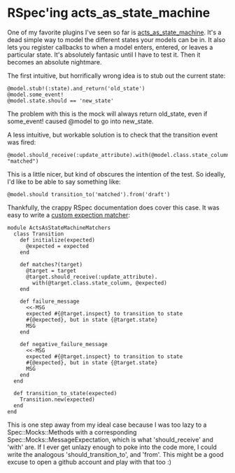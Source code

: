 # RSpec'ing acts_as_state_machine

One of my favorite plugins I've seen so far is
[acts\_as\_state\_machine](http://agilewebdevelopment.com/plugins/acts\_as\_state\_machine).
It's a dead simple way to model the different states your models can be
in.  It also lets you register callbacks to when a model enters,
entered, or leaves a particular state.  It's absolutely fantasic until
I have to test it.  Then it becomes an absolute nightmare.

The first intuitive, but horrifically wrong idea is to stub out the
current state:

    @model.stub!(:state).and_return('old_state')
    @model.some_event!
    @model.state.should == 'new_state'

The problem with this is the mock will always return old\_state, even
if some\_event! caused @model to go into new\_state.

A less intuitive, but workable solution is to check that the
transition event was fired:

    @model.should_receive(:update_attribute).with(@model.class.state_column, "matched")

This is a little nicer, but kind of obscures the intention of the
test.  So ideally, I'd like to be able to say something like:

    @model.should transition_to('matched').from('draft')

Thankfully, the crappy RSpec documentation does cover this case.  It
was easy to write a [custom expection
matcher](http://rspec.rubyforge.org/rdoc/classes/Spec/Matchers.html):

    module ActsAsStateMachineMatchers
      class Transition
        def initialize(expected)
          @expected = expected
        end

        def matches?(target)
          @target = target
          @target.should_receive(:update_attribute).
            with(@target.class.state_column, @expected)
        end

        def failure_message
          <<-MSG
          expected #{@target.inspect} to transition to state
          #{@expected}, but in state {@target.state}
          MSG
        end

        def negative_failure_message
          <<-MSG
          expected #{@target.inspect} to transition to state
          #{@expected}, but in state {@target.state}
          MSG
        end
      end

      def transition_to_state(expected)
        Transition.new(expected)
      end
    end

This is one step away from my ideal case because I was too lazy to a
Spec::Mocks::Methods with a corresponding
Spec::Mocks::MessageExpectation, which is what 'should\_receive' and
'with' are.  If I ever get unlazy enough to poke into the code more, I
could write the analogous 'should\_transition\_to', and 'from'.  This
might be a good excuse to open a github account and play with that too
:)
